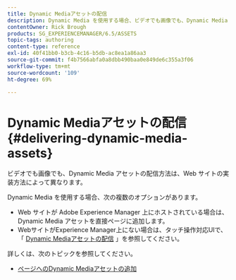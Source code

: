 ```yaml
---
title: Dynamic Mediaアセットの配信
description: Dynamic Media を使用する場合、ビデオでも画像でも、Dynamic Media アセットを Web サイトに配信するオプションは複数あります。
contentOwner: Rick Brough
products: SG_EXPERIENCEMANAGER/6.5/ASSETS
topic-tags: authoring
content-type: reference
exl-id: 40f41bb0-b3cb-4c16-b5db-ac8ea1a86aa3
source-git-commit: f4b7566abfa0a8dbb490baa0e849de6c355a3f06
workflow-type: tm+mt
source-wordcount: '109'
ht-degree: 69%

---
```


# Dynamic Mediaアセットの配信{#delivering-dynamic-media-assets}

ビデオでも画像でも、Dynamic Media アセットの配信方法は、Web サイトの実装方法によって異なります。

Dynamic Media を使用する場合、次の複数のオプションがあります。

* Web サイトが Adobe Experience Manager 上にホストされている場合は、Dynamic Media アセットを直接ページに追加します。
* WebサイトがExperience Manager上にない場合は、タッチ操作対応UIで、「 [Dynamic Mediaアセットの配信](/help/assets/delivering-dynamic-media-assets.md) 」を参照してください。

詳しくは、次のトピックを参照してください。

* [ページへのDynamic Mediaアセットの追加](/help/sites-classic-ui-authoring/dynamic-media-assets-adding-to-page.md)
